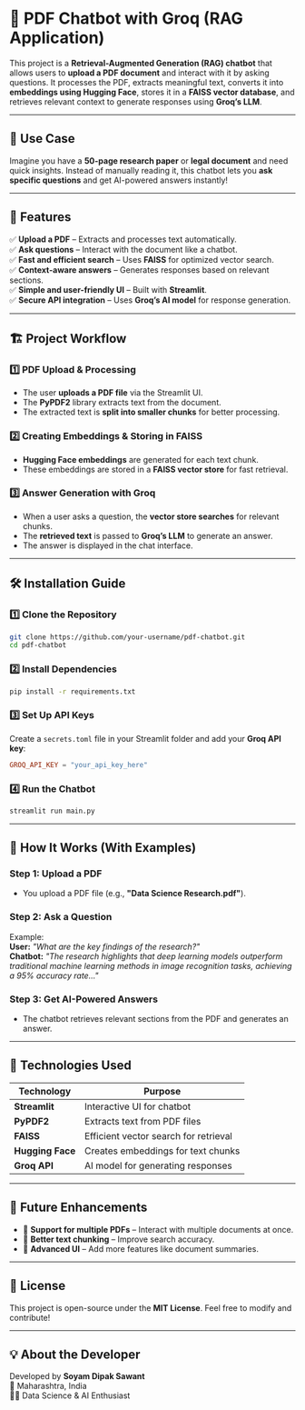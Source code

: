 # 📄 PDF Chatbot with Groq (RAG Application)

This project is a **Retrieval-Augmented Generation (RAG) chatbot** that allows users to **upload a PDF document** and interact with it by asking questions. It processes the PDF, extracts meaningful text, converts it into **embeddings using Hugging Face**, stores it in a **FAISS vector database**, and retrieves relevant context to generate responses using **Groq’s LLM**.

---

## 🚀 Use Case  

Imagine you have a **50-page research paper** or **legal document** and need quick insights. Instead of manually reading it, this chatbot lets you **ask specific questions** and get AI-powered answers instantly!

---

## 📌 Features  

✅ **Upload a PDF** – Extracts and processes text automatically.  
✅ **Ask questions** – Interact with the document like a chatbot.  
✅ **Fast and efficient search** – Uses **FAISS** for optimized vector search.  
✅ **Context-aware answers** – Generates responses based on relevant sections.  
✅ **Simple and user-friendly UI** – Built with **Streamlit**.  
✅ **Secure API integration** – Uses **Groq’s AI model** for response generation.  

---

## 🏗️ Project Workflow  

### 1️⃣ PDF Upload & Processing  
- The user **uploads a PDF file** via the Streamlit UI.  
- The **PyPDF2** library extracts text from the document.  
- The extracted text is **split into smaller chunks** for better processing.  

### 2️⃣ Creating Embeddings & Storing in FAISS  
- **Hugging Face embeddings** are generated for each text chunk.  
- These embeddings are stored in a **FAISS vector store** for fast retrieval.  

### 3️⃣ Answer Generation with Groq  
- When a user asks a question, the **vector store searches** for relevant chunks.  
- The **retrieved text** is passed to **Groq’s LLM** to generate an answer.  
- The answer is displayed in the chat interface.  

---

## 🛠️ Installation Guide  

### 1️⃣ Clone the Repository  
```bash
git clone https://github.com/your-username/pdf-chatbot.git
cd pdf-chatbot
```

### 2️⃣ Install Dependencies  
```bash
pip install -r requirements.txt
```

### 3️⃣ Set Up API Keys  
Create a `secrets.toml` file in your Streamlit folder and add your **Groq API key**:  

```toml
GROQ_API_KEY = "your_api_key_here"
```

### 4️⃣ Run the Chatbot  
```bash
streamlit run main.py
```

---

## 📌 How It Works (With Examples)  

### **Step 1: Upload a PDF**  
- You upload a PDF file (e.g., **"Data Science Research.pdf"**).  

### **Step 2: Ask a Question**  
Example:  
**User:** *"What are the key findings of the research?"*  
**Chatbot:** *"The research highlights that deep learning models outperform traditional machine learning methods in image recognition tasks, achieving a 95% accuracy rate..."*  

### **Step 3: Get AI-Powered Answers**  
- The chatbot retrieves relevant sections from the PDF and generates an answer.  

---

## 🔧 Technologies Used  

| **Technology**  | **Purpose**                                 |
|---------------|-----------------------------------------|
| **Streamlit**   | Interactive UI for chatbot             |
| **PyPDF2**      | Extracts text from PDF files           |
| **FAISS**       | Efficient vector search for retrieval  |
| **Hugging Face**| Creates embeddings for text chunks    |
| **Groq API**    | AI model for generating responses     |

---

## 🎯 Future Enhancements  

- 🔹 **Support for multiple PDFs** – Interact with multiple documents at once.  
- 🔹 **Better text chunking** – Improve search accuracy.  
- 🔹 **Advanced UI** – Add more features like document summaries.  

---

## 📜 License  

This project is open-source under the **MIT License**. Feel free to modify and contribute!

---

## 💡 About the Developer  

Developed by **Soyam Dipak Sawant**  
📍 Maharashtra, India  
👨‍💻 Data Science & AI Enthusiast  

